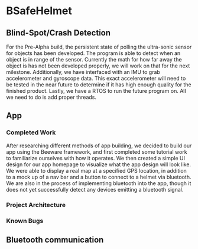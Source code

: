 # BSafeHelmet

## Blind-Spot/Crash Detection
For the Pre-Alpha build, the persistent state of polling the ultra-sonic sensor for objects has been developed. The program is able to detect when an object is in range of the sensor. Currently the math for how far away the object is has not been developed properly, we will work on that for the next milestone. Additionally, we have interfaced with an IMU to grab accelerometer and gyroscope data. This exact accelerometer will need to be tested in the near future to determine if it has high enough quality for the finished product. Lastly, we have a RTOS to run the future program on. All we need to do is add proper threads.

## App
### Completed Work
After researching different methods of app building, we decided to build our app using the Beeware framework, and first completed some tutorial work to familiarize ourselves with how it operates. We then created a simple UI design for our app homepage to visualize what the app design will look like. We were able to display a real map at a specified GPS location, in addition to a mock up of a nav bar and a button to connect to a helmet via bluetooth. We are also in the process of implementing bluetooth into the app, though it does not yet successfully detect any devices emitting a bluetooth signal.

### Project Architecture


### Known Bugs


## Bluetooth communication
